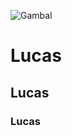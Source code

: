 ![Gambal](https://github.com/llucasOld/teste-workshop/assets/146960605/89c7c2eb-277f-44f2-a44c-bd863d9c1595)

# Lucas
## Lucas
### Lucas
